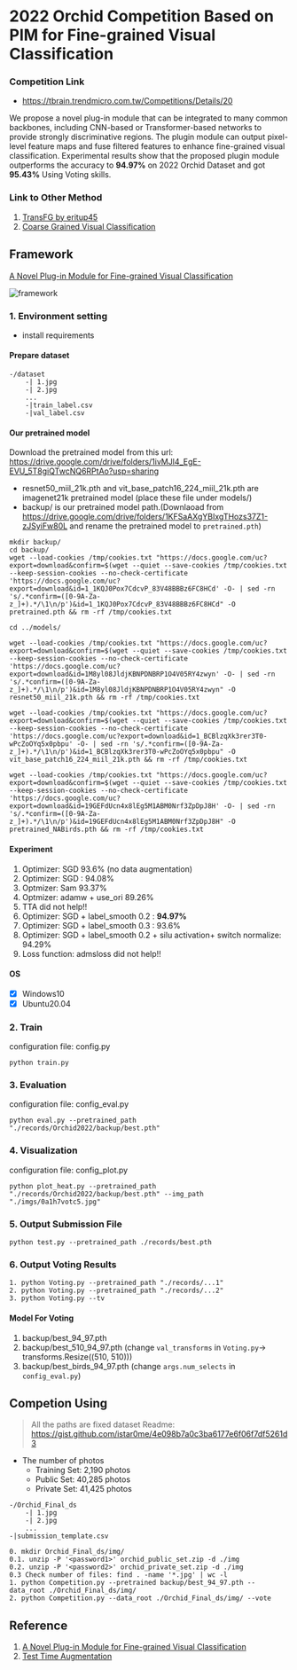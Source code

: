 # 2022 Orchid Competition Based on PIM for Fine-grained Visual Classification
### Competition Link
* https://tbrain.trendmicro.com.tw/Competitions/Details/20

We propose a novel plug-in module that can be integrated to many common
backbones, including CNN-based or Transformer-based networks to provide strongly discriminative regions. The plugin module can output pixel-level feature maps and fuse filtered features to enhance fine-grained visual classification. Experimental results show that the proposed plugin module outperforms the accuracy to **94.97%** on 2022 Orchid Dataset and got **95.43%** Using Voting skills.

### Link to Other Method
1. [TransFG by eritup45](https://github.com/eritup45/2022_Orchid_V2)
2. [Coarse Grained Visual Classification](https://github.com/angelowen/2022_Orchid)

## Framework
[A Novel Plug-in Module for Fine-grained Visual Classification](https://github.com/chou141253/FGVC-PIM)

![framework](./imgs/0001.png)

### 1. Environment setting 
* install requirements

#### Prepare dataset
```
-/dataset
    -| 1.jpg
    -| 2.jpg
    ...
    -|train_label.csv
    -|val_label.csv
```
#### Our pretrained model

Download the pretrained model from this url: https://drive.google.com/drive/folders/1ivMJl4_EgE-EVU_5T8giQTwcNQ6RPtAo?usp=sharing    

* resnet50_miil_21k.pth and vit_base_patch16_224_miil_21k.pth are imagenet21k pretrained model (place these file under models/)
* backup/ is our pretrained model path.(Downlaoad from https://drive.google.com/drive/folders/1KFSaAXgYBIxgTHozs37Z1-zJSyiFw80L and rename the pretrained model to `pretrained.pth`)

```
mkdir backup/
cd backup/
wget --load-cookies /tmp/cookies.txt "https://docs.google.com/uc?export=download&confirm=$(wget --quiet --save-cookies /tmp/cookies.txt --keep-session-cookies --no-check-certificate 'https://docs.google.com/uc?export=download&id=1_1KQJ0Pox7CdcvP_83V48BBBz6FC8HCd' -O- | sed -rn 's/.*confirm=([0-9A-Za-z_]+).*/\1\n/p')&id=1_1KQJ0Pox7CdcvP_83V48BBBz6FC8HCd" -O pretrained.pth && rm -rf /tmp/cookies.txt

cd ../models/

wget --load-cookies /tmp/cookies.txt "https://docs.google.com/uc?export=download&confirm=$(wget --quiet --save-cookies /tmp/cookies.txt --keep-session-cookies --no-check-certificate 'https://docs.google.com/uc?export=download&id=1M8yl08JldjKBNPDNBRP1O4V05RY4zwyn' -O- | sed -rn 's/.*confirm=([0-9A-Za-z_]+).*/\1\n/p')&id=1M8yl08JldjKBNPDNBRP1O4V05RY4zwyn" -O resnet50_miil_21k.pth && rm -rf /tmp/cookies.txt

wget --load-cookies /tmp/cookies.txt "https://docs.google.com/uc?export=download&confirm=$(wget --quiet --save-cookies /tmp/cookies.txt --keep-session-cookies --no-check-certificate 'https://docs.google.com/uc?export=download&id=1_BCBlzqXk3rer3T0-wPcZoOYq5x0pbpu' -O- | sed -rn 's/.*confirm=([0-9A-Za-z_]+).*/\1\n/p')&id=1_BCBlzqXk3rer3T0-wPcZoOYq5x0pbpu" -O vit_base_patch16_224_miil_21k.pth && rm -rf /tmp/cookies.txt

wget --load-cookies /tmp/cookies.txt "https://docs.google.com/uc?export=download&confirm=$(wget --quiet --save-cookies /tmp/cookies.txt --keep-session-cookies --no-check-certificate 'https://docs.google.com/uc?export=download&id=19GEFdUcn4x8lEg5M1ABM0Nrf3ZpDpJ8H' -O- | sed -rn 's/.*confirm=([0-9A-Za-z_]+).*/\1\n/p')&id=19GEFdUcn4x8lEg5M1ABM0Nrf3ZpDpJ8H" -O pretrained_NABirds.pth && rm -rf /tmp/cookies.txt

```
#### Experiment
1. Optimizer: SGD 93.6% (no data augmentation)
2. Optimizer: SGD : 94.08%
3. Optmizer: Sam 93.37%
4. Optmizer: adamw + use_ori 89.26%
5. TTA did not help!!
6. Optimizer: SGD + label_smooth 0.2 :  **94.97%**
7. Optimizer: SGD + label_smooth 0.3 : 93.6%
8. Optimizer: SGD + label_smooth 0.2 + silu activation+ switch normalize: 94.29%
9. Loss function: admsloss did not help!!

#### OS
- [x] Windows10
- [x] Ubuntu20.04

### 2. Train
configuration file:  config.py  
```
python train.py 
```

### 3. Evaluation
configuration file:  config_eval.py  
```
python eval.py --pretrained_path "./records/Orchid2022/backup/best.pth"
```

### 4. Visualization
configuration file:  config_plot.py  
```
python plot_heat.py --pretrained_path "./records/Orchid2022/backup/best.pth" --img_path "./imgs/0a1h7votc5.jpg"
```
### 5. Output Submission File
```
python test.py --pretrained_path ./records/best.pth
```
### 6. Output Voting Results
```
1. python Voting.py --pretrained_path "./records/...1"
2. python Voting.py --pretrained_path "./records/...2"
3. python Voting.py --tv
```
#### Model For Voting
1. backup/best_94_97.pth 
2. backup/best_510_94_97.pth (change `val_transforms` in `Voting.py`-> transforms.Resize((510, 510)))
3. backup/best_birds_94_97.pth (change `args.num_selects` in `config_eval.py`)

## Competion Using
> All the paths are fixed
> dataset Readme: https://gist.github.com/istar0me/4e098b7a0c3ba6177e6f06f7df5261d3
* The number of photos
    * Training Set: 2,190 photos
    * Public Set: 40,285 photos
    * Private Set: 41,425 photos
```
-/Orchid_Final_ds
    -| 1.jpg
    -| 2.jpg
    ...
-|submission_template.csv

0. mkdir Orchid_Final_ds/img/
0.1. unzip -P '<password1>' orchid_public_set.zip -d ./img
0.2. unzip -P '<password2>' orchid_private_set.zip -d ./img
0.3 Check number of files: find . -name '*.jpg' | wc -l
1. python Competition.py --pretrained backup/best_94_97.pth --data_root ./Orchid_Final_ds/img/
2. python Competition.py --data_root ./Orchid_Final_ds/img/ --vote
```
## Reference
1. [A Novel Plug-in Module for Fine-grained Visual Classification](https://github.com/chou141253/FGVC-PIM)
2. [Test Time Augmentation](https://github.com/qubvel/ttach)


